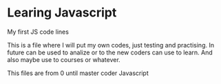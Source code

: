 # Learing Javascript
My first JS code lines

This is a file where I will put my own codes, just testing and practising. In future can be used to analize or to the new coders can use to learn. And also maybe use to courses or whatever. 

This files are from 0 until master coder Javascript
